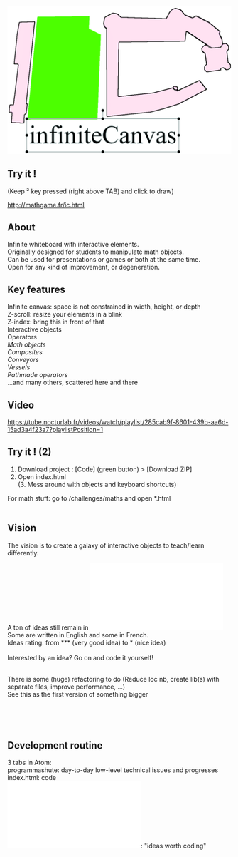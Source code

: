![Logo](./img/ic_better_logo2.png)

## Try it !
(Keep ² key pressed (right above TAB) and click to draw)

http://mathgame.fr/ic.html

## About
Infinite whiteboard with interactive elements.   
Originally designed for students to manipulate math objects.  
Can be used for presentations or games or both at the same time.  
Open for any kind of improvement, or degeneration.  

## Key features
Infinite canvas: space is not constrained in width, height, or depth    
Z-scroll: resize your elements in a blink   
Z-index: bring this in front of that    
Interactive objects     
Operators      
_Math objects_    
_Composites_          
_Conveyors_    
_Vessels_   
_Pathmade operators_    
...and many others, scattered here and there    

## Video
https://tube.nocturlab.fr/videos/watch/playlist/285cab9f-8601-439b-aa6d-15ad3a4f23a7?playlistPosition=1     

## Try it ! (2)
1. Download project : [Code] (green button) > [Download ZIP]  
2. Open index.html  
(3. Mess around with objects and keyboard shortcuts)   
   
For math stuff: go to /challenges/maths and open *.html   
<br/>

## Vision
The vision is to create a galaxy of interactive objects to teach/learn differently.    

A ton of ideas still remain in ![still_shute](./still_shute.txt)    
Some are written in English and some in French.     
Ideas rating: from *** (very good idea) to * (nice idea)  
<br/> Interested by an idea? Go on and code it yourself!

<br/>There is some (huge) refactoring to do (Reduce loc nb, create lib(s) with separate files, improve performance, ...)
<br/>See this as the first version of something bigger
 
<br/>
<br/>   
<br/>   

## Development routine
3 tabs in Atom:   
programmashute: day-to-day low-level technical issues and progresses  
index.html:     code  
![still_shute](./still_shute.txt):    "ideas worth coding"  
